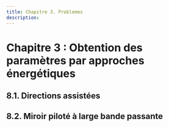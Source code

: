 ```yaml
---
title: Chapitre 3. Problemes
description: 
---
```

# Chapitre 3 : Obtention des paramètres par approches énergétiques   
  
 
 
## 8.1.	Directions assistées

 
 
 
## 8.2.	Miroir piloté à large bande passante




